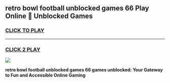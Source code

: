 
## retro bowl football unblocked games 66 Play Online 👋 Unblocked Games
<h3>
<a href="https://premium.freeplayer.one?title=retro_bowl_football_unblocked_games_66&ref=19F">CLICK TO PLAY</a></h3>
<hr>

<h3>
<a href="https://premium.freeplayer.one?title=retro_bowl_football_unblocked_games_66&ref=19F">CLICK 2 PLAY</a>
  
</h3>

<a href="https://premium.freeplayer.one?title=retro_bowl_football_unblocked_games_66&ref=19F"><img src="https://clearcache.store/games.png"></a>


**retro bowl football unblocked games 66 games unblocked: Your Gateway to Fun and Accessible Online Gaming**
